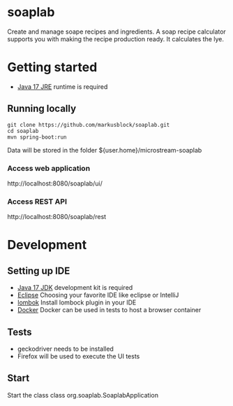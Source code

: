 # soaplab
Create and manage soape recipes and ingredients. A soap recipe calculator supports you with making the recipe production ready. It calculates the lye.

# Getting started
- [Java 17 JRE](https://adoptium.net/de/temurin/releases/?version=17) runtime is required

## Running locally
```
git clone https://github.com/markusblock/soaplab.git
cd soaplab
mvn spring-boot:run
```

Data will be stored in the folder ${user.home}/microstream-soaplab

### Access web application
http://localhost:8080/soaplab/ui/

### Access REST API
http://localhost:8080/soaplab/rest


# Development
## Setting up IDE
- [Java 17 JDK](https://adoptium.net/de/temurin/releases/?version=17) development kit is required
- [Eclipse](https://www.eclipse.org/) Choosing your favorite IDE like eclipse or IntelliJ
- [lombok](https://projectlombok.org/) Install lombock plugin in your IDE
- [Docker](https://www.docker.com/) Docker can be used in tests to host a browser container

## Tests
- geckodriver needs to be installed
- Firefox will be used to execute the UI tests

## Start
Start the class class org.soaplab.SoaplabApplication


